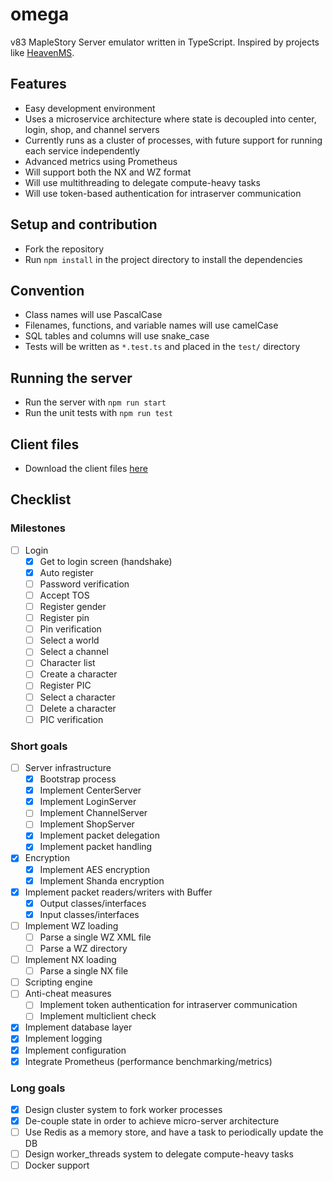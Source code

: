 # omega
v83 MapleStory Server emulator written in TypeScript. Inspired by projects like [HeavenMS](https://github.com/ronancpl/HeavenMS).

## Features
* Easy development environment
* Uses a microservice architecture where state is decoupled into center, login, shop, and channel servers
* Currently runs as a cluster of processes, with future support for running each service independently
* Advanced metrics using Prometheus
* Will support both the NX and WZ format
* Will use multithreading to delegate compute-heavy tasks
* Will use token-based authentication for intraserver communication

## Setup and contribution
* Fork the repository
* Run `npm install` in the project directory to install the dependencies

## Convention
* Class names will use PascalCase
* Filenames, functions, and variable names will use camelCase
* SQL tables and columns will use snake_case
* Tests will be written as `*.test.ts` and placed in the `test/` directory

## Running the server
* Run the server with `npm run start`
* Run the unit tests with `npm run test`

## Client files

* Download the client files [here](https://drive.google.com/drive/folders/0BzDsHSr-0V4MYVJ0TWIxd05hYUk)

## Checklist

### Milestones
* [ ] Login
    * [x] Get to login screen (handshake)
    * [x] Auto register
    * [ ] Password verification
    * [ ] Accept TOS
    * [ ] Register gender
    * [ ] Register pin
    * [ ] Pin verification
    * [ ] Select a world
    * [ ] Select a channel
    * [ ] Character list
    * [ ] Create a character
    * [ ] Register PIC
    * [ ] Select a character
    * [ ] Delete a character
    * [ ] PIC verification

### Short goals
* [ ] Server infrastructure
    * [x] Bootstrap process
    * [x] Implement CenterServer
    * [x] Implement LoginServer
    * [ ] Implement ChannelServer
    * [ ] Implement ShopServer
    * [x] Implement packet delegation
    * [x] Implement packet handling
* [x] Encryption
    * [x] Implement AES encryption
    * [x] Implement Shanda encryption
* [x] Implement packet readers/writers with Buffer
    * [x] Output classes/interfaces
    * [x] Input classes/interfaces
* [ ] Implement WZ loading
    * [ ] Parse a single WZ XML file
    * [ ] Parse a WZ directory
* [ ] Implement NX loading
    * [ ] Parse a single NX file
* [ ] Scripting engine
* [ ] Anti-cheat measures
    * [ ] Implement token authentication for intraserver communication
    * [ ] Implement multiclient check
* [x] Implement database layer
* [x] Implement logging
* [x] Implement configuration
* [x] Integrate Prometheus (performance benchmarking/metrics)

### Long goals
* [x] Design cluster system to fork worker processes
* [x] De-couple state in order to achieve micro-server architecture
* [ ] Use Redis as a memory store, and have a task to periodically update the DB
* [ ] Design worker_threads system to delegate compute-heavy tasks
* [ ] Docker support
